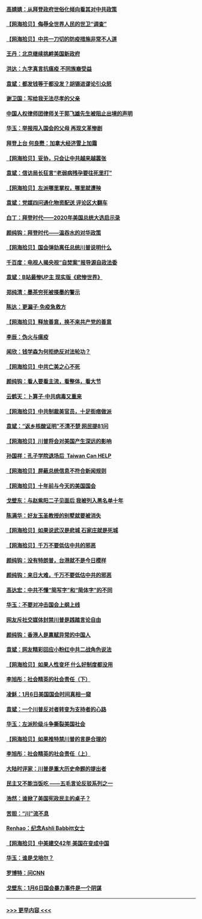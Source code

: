 #### [高婧婧：从拜登政府世俗化倾向看其对中共政策](../pages/nsc993/n12730028.md?t=02032001) 
#### [【网海拾贝】侮辱全世界人民的世卫“调查”](../pages/nsc993/n12727884.md?t=02032001) 
#### [【网海拾贝】中共一刀切的防疫措施非常不人道](../pages/nsc993/n12724879.md?t=02032001) 
#### [王丹：北京继续挑衅美国新政府](../pages/nsc993/n12722456.md?t=02032001) 
#### [洪达：九字真言抗瘟疫 不同族裔受益](../pages/nsc993/n12722448.md?t=02032001) 
#### [袁斌：都发钱等于都没发？胡锡进谬论引众怒](../pages/nsc993/n12722393.md?t=02032001) 
#### [谢卫国：写给我无法尽孝的父亲](../pages/nsc993/n12720325.md?t=02032001) 
#### [中国人权律师团律师关于郭飞雄先生被阻止出境的声明](../pages/nsc993/n12720203.md?t=02032001) 
#### [华玉：举报闯入国会的父母 再现文革惨剧](../pages/nsc993/n12719070.md?t=02032001) 
#### [拜登上台 何良懋：加拿大经济雪上加霜](../pages/nsc993/n12718943.md?t=02032001) 
#### [【网海拾贝】妥协，只会让中共越来越嚣张](../pages/nsc993/n12717392.md?t=02032001) 
#### [袁斌：信访局长狂言“老弱病残孕要往死里打”](../pages/nsc993/n12717343.md?t=02032001) 
#### [【网海拾贝】左派哪里掌权，哪里就遭殃](../pages/nsc993/n12715009.md?t=02032001) 
#### [袁斌：党媒四问通化物资配送 评论区大翻车](../pages/nsc993/n12714950.md?t=02032001) 
#### [白丁：拜登时代——2020年美国总统大选启示录](../pages/nsc993/n12714920.md?t=02032001) 
#### [颜纯钩：拜登时代——温吞水的对华政策](../pages/nsc993/n12713245.md?t=02032001) 
#### [【网海拾贝】国会弹劾离任总统川普说明什么](../pages/nsc993/n12712816.md?t=02032001) 
#### [千百度：电视人揭央视“自焚案”报导源自政法委](../pages/nsc993/n12709760.md?t=02032001) 
#### [袁斌：B站最惨UP主 现实版《悲惨世界》](../pages/nsc993/n12709686.md?t=02032001) 
#### [郑纯清：墨茶穷死被搽墨的警示](../pages/nsc993/n12709262.md?t=02032001) 
#### [陈达：更漏子·免疫急救方](../pages/nsc993/n12709244.md?t=02032001) 
#### [【网海拾贝】释放善意，换不来共产党的善意](../pages/nsc993/n12708361.md?t=02032001) 
#### [李辰：伪火与瘟疫](../pages/nsc993/n12707981.md?t=02032001) 
#### [闻欣：钱学森为何拒绝反对法轮功？](../pages/nsc993/n12707407.md?t=02032001) 
#### [【网海拾贝】中共亡美之心不死](../pages/nsc993/n12707621.md?t=02032001) 
#### [颜纯钩：看人要看主流，看整体，看大节](../pages/nsc993/n12707536.md?t=02032001) 
#### [云鹤天：卜算子‧中共病毒又重来](../pages/nsc993/n12707408.md?t=02032001) 
#### [【网海拾贝】中共制裁美官员，十足街痞做派](../pages/nsc993/n12705115.md?t=02032001) 
#### [袁斌：“返乡核酸证明”不清不楚 网民提81问](../pages/nsc993/n12704982.md?t=02032001) 
#### [【网海拾贝】川普将会对美国产生深远的影响](../pages/nsc993/n12703045.md?t=02032001) 
#### [孙国祥：孔子学院退场后  Taiwan Can HELP](../pages/nsc993/n12702430.md?t=02032001) 
#### [【网海拾贝】屏蔽总统信息不符合新闻规则](../pages/nsc993/n12699998.md?t=02032001) 
#### [【网海拾贝】十年前与今天的美国国会](../pages/nsc993/n12696993.md?t=02032001) 
#### [戈壁东：与赵紫阳二子见面后 我被列入黑名单十年](../pages/nsc993/n12696215.md?t=02032001) 
#### [陈满华：好友玉圣教授的别墅就要被消失](../pages/nsc993/n12695411.md?t=02032001) 
#### [【网海拾贝】如果说武汉是悲城 石家庄就是死城](../pages/nsc993/n12694589.md?t=02032001) 
#### [【网海拾贝】千万不要低估中共的邪恶](../pages/nsc993/n12692771.md?t=02032001) 
#### [颜纯钩：没有特朗普，台港就不是今日模样](../pages/nsc993/n12692678.md?t=02032001) 
#### [颜纯钩：来日大难，千万不要低估中共的邪恶](../pages/nsc993/n12692080.md?t=02032001) 
#### [高达宏：中共不懂“简写字”和“简体字”的不同](../pages/nsc993/n12692068.md?t=02032001) 
#### [华玉：不要对冲击国会上纲上线](../pages/nsc993/n12689948.md?t=02032001) 
#### [网友斥社交媒体封禁川普是践踏言论自由](../pages/nsc993/n12687482.md?t=02032001) 
#### [颜纯钩：香港人是禀赋异常的中国人](../pages/nsc993/n12685142.md?t=02032001) 
#### [袁斌：网友精彩回应小粉红中共二战角色说法](../pages/nsc993/n12684994.md?t=02032001) 
#### [【网海拾贝】如果人性变坏 什么好制度都没用](../pages/nsc993/n12683000.md?t=02032001) 
#### [李旭彤：社会精英的社会责任（下）](../pages/nsc993/n12680604.md?t=02032001) 
#### [凌稣：1月6日美国国会时间真相一窥](../pages/nsc993/n12682780.md?t=02032001) 
#### [袁斌：一个川普反对者转变为支持者的心路](../pages/nsc993/n12682700.md?t=02032001) 
#### [华玉：左派阶级斗争撕裂美国社会](../pages/nsc993/n12681226.md?t=02032001) 
#### [【网海拾贝】如果推特禁川普的言是合理的](../pages/nsc993/n12681232.md?t=02032001) 
#### [李旭彤：社会精英的社会责任（上）](../pages/nsc993/n12680501.md?t=02032001) 
#### [大陆时评家：川普是重大历史命题的提出者](../pages/nsc993/n12679904.md?t=02032001) 
#### [民主又不能当饭吃 ——五毛言论反驳系列之一](../pages/nsc993/n12679877.md?t=02032001) 
#### [浩然：谁掀了美国宪政民主的桌子？](../pages/nsc993/n12679850.md?t=02032001) 
#### [苦胆：“川”流不息](../pages/nsc993/n12678388.md?t=02032001) 
#### [Renhao：纪念Ashli Babbitt女士](../pages/nsc993/n12678359.md?t=02032001) 
#### [【网海拾贝】中美建交42年 美国在变成中国](../pages/nsc993/n12678324.md?t=02032001) 
#### [华玉：谁是戈培尔？](../pages/nsc993/n12677515.md?t=02032001) 
#### [罗博特：问CNN](../pages/nsc993/n12677172.md?t=02032001) 
#### [戈壁东：1月6日国会暴力事件是一个阴谋](../pages/nsc993/n12674639.md?t=02032001) 

----
#### [ >>> 更早内容 <<< ](../indexes/nsc993-earlier.md)
